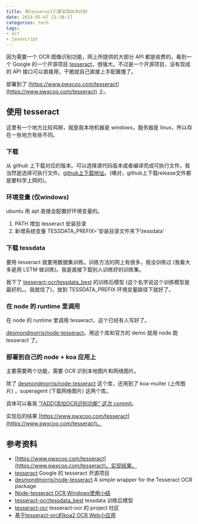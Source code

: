 ```yaml
---
title: 用tesseract引擎实现OCR识别
date: 2018-05-07 21:38:17
categories: tech
tags:
- ocr
- javascript
---
```


因为需要一个 OCR 图像识别功能，网上所提供的大部分 API 都是收费的，看到一个 Google 的一个开源项目 [tesseract](https://github.com/tesseract-ocr/tesseract)，很强大。不过是一个开源项目，没有现成的 API 接口可以直接用，干脆就自己直接上手配置撸了。

部署到了 [https://www.pwxcoo.com/tesseract](https://www.pwxcoo.com/tesseract) 上。

## 使用 tesseract
这里有一个地方比较鸡掰，就是我本地机器是 windows，服务器是 linux，所以存在一些地方有些不同。

### 下载
从 github 上下载对应的版本。可以选择源代码版本或者编译完成可执行文件。我当然是选择可执行文件。[github上下载地址](https://github.com/tesseract-ocr/tesseract/wiki)。(噢对，github上下载release文件都是要科学上网的)。

### 环境变量 (仅windows)
ubuntu 用 apt 直接会配置好环境变量的。

1. PATH 增加  tesseract 安装目录
2. 新增系统变量 TESSDATA_PREFIX='安装目录文件夹下\tessdata'

### 下载 tessdata
要用 tesseract 就要用数据集训练。训练方法的网上有很多，我没训练过 (我看大多是用 LSTM 做训练)。我是直接下载别人训练好的训练集。

我下了 [tesseract-ocr/tessdata_best](https://github.com/tesseract-ocr/tessdata_best) 的训练后模型 (这个名字说这个训练模型是最好的。。我就信了)，放到 TESSDATA_PREFIX 环境变量路径下就好了。

### 在 node 的 runtime 里调用
在 node 的 runtime 里调用 tesseract，这个已经有人写好了。

[desmondmorris/node-tesseract](https://github.com/desmondmorris/node-tesseract)。用这个库和官方的 demo 就用 node 跑 tesseract 了。

### 部署到自己的 node + koa 应用上
主要需要两个功能，需要 OCR 识别本地图片和网络图片。

除了 [desmondmorris/node-tesseract](https://github.com/desmondmorris/node-tesseract) 这个库，还用到了 koa-multer (上传图片) ，superagent (下载网络图片) 这两个库。

具体可以看我 ["[ADD]添加OCR识别功能" 这次 commit](https://github.com/pwxcoo/BlackMagic/commit/31500a2adaa9b6015e56480050e4d2ca5f5cff24)。

实现后的结果 [https://www.pwxcoo.com/tesseract](https://www.pwxcoo.com/tesseract)。

## 参考资料
- [https://www.pwxcoo.com/tesseract](https://www.pwxcoo.com/tesseract)。实现结果。
- [tesseract](https://github.com/tesseract-ocr/tesseract) Google 的 tesseract 开源项目
- [desmondmorris/node-tesseract](https://github.com/desmondmorris/node-tesseract) A simple wrapper for the Tesseract OCR package
- [Node-tesseract OCR Windows使用小结](https://blog.csdn.net/zm_zhl/article/details/78582831)
- [tesseract-ocr/tessdata_best](https://github.com/tesseract-ocr/tessdata_best) tessdata 训练后模型
- [tesseract-ocr](https://github.com/tesseract-ocr/) tesseract-ocr 的 project 社区
- [基于tesseract-orc的koa2 OCR Web小应用](https://blog.csdn.net/u013810234/article/details/78508311) 